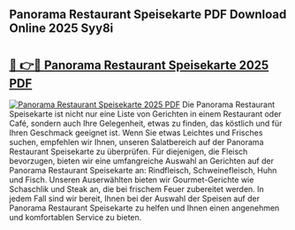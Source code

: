 ## Panorama Restaurant Speisekarte PDF Download Online 2025 Syy8i

# <h2><a href="http://gc9r53.nevu.top/?p=Panorama+Restaurant+Speisekarte">🔗 👉🔴 Panorama Restaurant Speisekarte 2025 PDF</a></h2>

[![Panorama Restaurant Speisekarte 2025 PDF](https://i.imgur.com/dBaPXMq.png)](http://gc9r53.nevu.top/?p=Panorama+Restaurant+Speisekarte)
Die Panorama Restaurant Speisekarte ist nicht nur eine Liste von Gerichten in einem Restaurant oder Café, sondern auch Ihre Gelegenheit, etwas zu finden, das köstlich und für Ihren Geschmack geeignet ist. Wenn Sie etwas Leichtes und Frisches suchen, empfehlen wir Ihnen, unseren Salatbereich auf der Panorama Restaurant Speisekarte zu überprüfen. Für diejenigen, die Fleisch bevorzugen, bieten wir eine umfangreiche Auswahl an Gerichten auf der Panorama Restaurant Speisekarte an: Rindfleisch, Schweinefleisch, Huhn und Fisch. Unseren Auserwählten bieten wir Gourmet-Gerichte wie Schaschlik und Steak an, die bei frischem Feuer zubereitet werden. In jedem Fall sind wir bereit, Ihnen bei der Auswahl der Speisen auf der Panorama Restaurant Speisekarte zu helfen und Ihnen einen angenehmen und komfortablen Service zu bieten.
